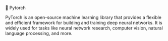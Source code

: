 🎩 Pytorch

PyTorch is an open-source machine learning library that provides a flexible and efficient framework for building and training deep neural networks. It is widely used for tasks like neural network research, computer vision, natural language processing, and more.
